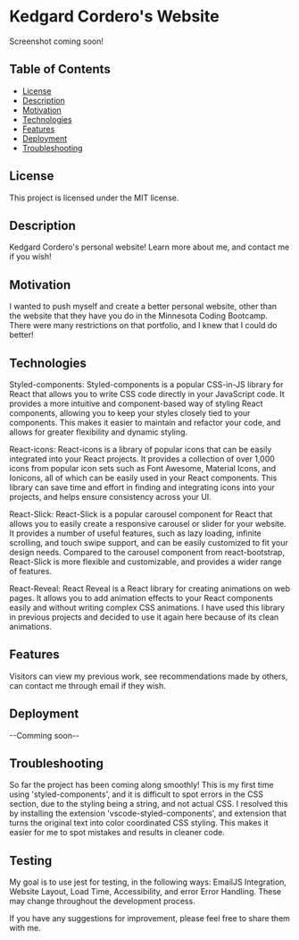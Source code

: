 # Kedgard Cordero's Website

Screenshot coming soon!

## Table of Contents
- [License](#license)
- [Description](#description)
- [Motivation](#motivation)
- [Technologies](#technologies)
- [Features](#features)
- [Deployment](#Deployment)
- [Troubleshooting](#troubleshooting)

## License
This project is licensed under the MIT license.

## Description
Kedgard Cordero's personal website! Learn more about me, and contact me if you wish!

## Motivation
I wanted to push myself and create a better personal website, other than the website that they have you do in the Minnesota Coding Bootcamp. There were many restrictions on that portfolio, and I knew that I could do better! 

## Technologies
Styled-components:
Styled-components is a popular CSS-in-JS library for React that allows you to write CSS code directly in your JavaScript code. It provides a more intuitive and component-based way of styling React components, allowing you to keep your styles closely tied to your components. This makes it easier to maintain and refactor your code, and allows for greater flexibility and dynamic styling.

React-icons:
React-icons is a library of popular icons that can be easily integrated into your React projects. It provides a collection of over 1,000 icons from popular icon sets such as Font Awesome, Material Icons, and Ionicons, all of which can be easily used in your React components. This library can save time and effort in finding and integrating icons into your projects, and helps ensure consistency across your UI.

React-Slick:
React-Slick is a popular carousel component for React that allows you to easily create a responsive carousel or slider for your website. It provides a number of useful features, such as lazy loading, infinite scrolling, and touch swipe support, and can be easily customized to fit your design needs. Compared to the carousel component from react-bootstrap, React-Slick is more flexible and customizable, and provides a wider range of features.

React-Reveal:
React Reveal is a React library for creating animations on web pages. It allows you to add animation effects to your React components easily and without writing complex CSS animations. I have used this library in previous projects and decided to use it again here because of its clean animations.

## Features
Visitors can view my previous work, see recommendations made by others, can contact me through email if they wish.

## Deployment
--Comming soon--

## Troubleshooting
So far the project has been coming along smoothly! This is my first time using 'styled-components', and it is difficult to spot errors in the CSS section, due to the styling being a string, and not actual CSS. I resolved this by installing the extension 'vscode-styled-components', and extension that turns the original text into color coordinated CSS styling. This makes it easier for me to spot mistakes and results in cleaner code.

## Testing
My goal is to use jest for testing, in the following ways:
EmailJS Integration, Website Layout, Load Time, Accessibility, and error Error Handling. These may change throughout the development process.

If you have any suggestions for improvement, please feel free to share them with me.

